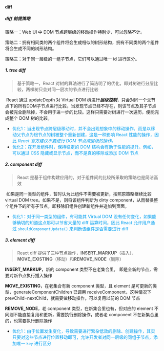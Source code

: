 #### diff

##### diff 前提策略
策略一：Web UI 中 DOM 节点跨层级的移动操作特别少，可以忽略不计。

策略二：拥有相同类的两个组件将会生成相似的树形结构，拥有不同类的两个组件将会生成不同的树形结构。

策略三：对于同一层级的一组子节点，它们可以通过唯一 id 进行区分。

##### 1. tree diff

> 基于策略一，React 对树的算法进行了简洁明了的优化，即对树进行分层比较，两棵树只会对同一层次的节点进行比较

​        React 通过 updateDepth 对 Virtual DOM 树进行***层级控制***，只会对同一个父节点下的所有DOM子节点进行比较。当发现节点已经不存在，则该节点及其子节点会被完全删除掉，不会用于进一步的比较。这样只需要对树进行一次遍历，便能完成整个 DOM 树的比较。

* <font color=#0099fff >优化1：当出现节点跨层级移动时，并不会出现想象中的移动操作，而是以移动父节点为根节点的树被整个重新创建，这是一种影响 React 性能的操作，因此 *React 官方建议不要进行 DOM 节点跨层级的操作*。</font>
* <font color=#0099fff >优化2：在开发组件时，保持稳定的 DOM 结构会有助于性能的提升。例如，可以通过 CSS 隐藏或显示节点，而不是真的移除或添加 DOM 节点 </font>

##### 2. component diff

> React 是基于组件构建应用的，对于组件间的比较所采取的策略也是简洁高效

​        如果是同一类型的组件，暂时认为此组件不需要被更新，按照原策略继续比较 virtual DOM tree。如果不是，则将该组件判断为 dirty component，从而替换整个组件下的所有子节点，即移除旧组件创建新组件并追加到页面。

* <font color=#0099fff >优化1：对于同一类型的组件，有可能其 Virtual DOM 没有任何变化，如果能够确切的知道这点那可以节省大量的 diff 运算时间，因此 React 允许用户通过 `shouldComponentUpdate()` 来判断该组件是否需要进行 diff</font> 

##### 3. element diff

> React diff 提供了三种节点操作，**INSERT_MARKUP**（插入）、**MOVE_EXISTING**（移动）和**REMOVE_NODE**（删除）

**INSERT_MARKUP**，新的 component 类型不在老集合里， 即是全新的节点，需要对新节点执行插入操作</br>

**MOVE_EXISTING**，在老集合有新 component 类型，且 element 是可更新的类型，generateComponentChildren 已调用 receiveComponent，这种情况下 prevChild=nextChild，就需要做移动操作，可以复用以前的 DOM 节点</br>

**REMOVE_NODE**，老 component 类型，在新集合里也有，但对应的 element 不同则不能直接复用和更新，需要执行删除操作，或者老 component 不在新集合里的，也需要执行删除操作</br>

* <font color=#0099fff >优化1：由于位置发生变化，导致需要进行繁杂低效的删除、创建操作，其实只要对这些节点进行位置移动即可，允许开发者对同一层级的同组子节点，添加唯一 `key` 进行区分</font>

